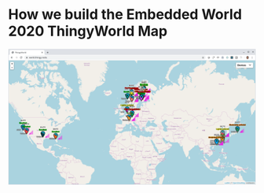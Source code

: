 # How we build the Embedded World 2020 ThingyWorld Map

![Screenshot of world.thingy.rocks](https://raw.githubusercontent.com/coderbyheart/nrfcloud-udp-proxy/blogpost/map.png)




<!--stackedit_data:
eyJoaXN0b3J5IjpbMjEwNDUyODk5NywxNzcxOTU0MzcsLTEwNj
c5OTY0MzddfQ==
-->